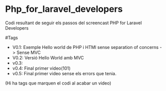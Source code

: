 # Php_for_laravel_developers

Codi resultant de seguir els passos del screencast PHP for Laravel Developers

#Tags
- V0.1: Exemple Hello world de PHP i HTMl sense separation of concerns -> Sense MVC
- V0.2: Versió Hello World amb MVC
- v0.3:
- v0.4: Final primer video(101)
- v0.5: Final primer video sense els errors que tenia.

(Hi ha tags que marquen el codi al acabar un video)
